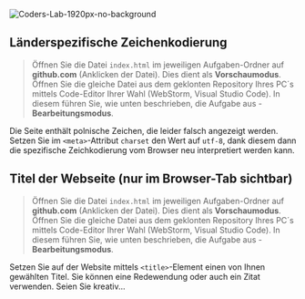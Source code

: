 ![Coders-Lab-1920px-no-background](https://user-images.githubusercontent.com/30623667/104709394-2cabee80-571f-11eb-9518-ea6a794e558e.png)


## Länderspezifische Zeichenkodierung

> Öffnen Sie die Datei `index.html` im jeweiligen Aufgaben-Ordner auf **github.com** (Anklicken der Datei). Dies dient als **Vorschaumodus**. 
> Öffnen Sie die gleiche Datei aus dem geklonten Repository Ihres PC´s mittels Code-Editor Ihrer Wahl (WebStorm, Visual Studio Code). In diesem führen Sie, wie unten beschrieben, die Aufgabe aus - **Bearbeitungsmodus**.

Die Seite enthält polnische Zeichen, die leider falsch angezeigt werden. Setzen Sie im `<meta>`-Attribut `charset` den Wert auf `utf-8`, dank diesem dann die spezifische Zeichkodierung vom Browser neu interpretiert werden kann.


## Titel der Webseite (nur im Browser-Tab sichtbar)

> Öffnen Sie die Datei `index.html` im jeweiligen Aufgaben-Ordner auf **github.com** (Anklicken der Datei). Dies dient als **Vorschaumodus**. 
> Öffnen Sie die gleiche Datei aus dem geklonten Repository Ihres PC´s mittels Code-Editor Ihrer Wahl (WebStorm, Visual Studio Code). In diesem führen Sie, wie unten beschrieben, die Aufgabe aus - **Bearbeitungsmodus**.

Setzen Sie auf der Website mittels `<title>`-Element einen von Ihnen gewählten Titel. Sie können eine Redewendung oder auch ein Zitat verwenden. Seien Sie kreativ...
